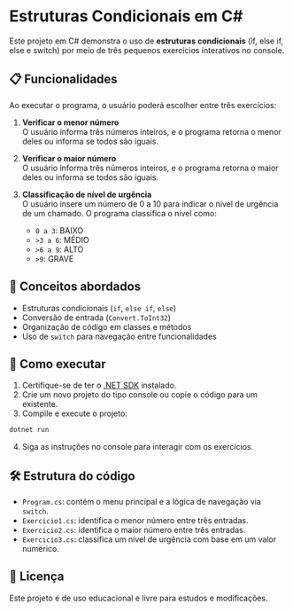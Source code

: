 
# Estruturas Condicionais em C#

Este projeto em C# demonstra o uso de **estruturas condicionais** (if, else if, else e switch) por meio de três pequenos exercícios interativos no console.

## 📋 Funcionalidades

Ao executar o programa, o usuário poderá escolher entre três exercícios:

1. **Verificar o menor número**  
   O usuário informa três números inteiros, e o programa retorna o menor deles ou informa se todos são iguais.

2. **Verificar o maior número**  
   O usuário informa três números inteiros, e o programa retorna o maior deles ou informa se todos são iguais.

3. **Classificação de nível de urgência**  
   O usuário insere um número de 0 a 10 para indicar o nível de urgência de um chamado. O programa classifica o nível como:
   - `0 a 3`: BAIXO  
   - `>3 a 6`: MÉDIO  
   - `>6 a 9`: ALTO  
   - `>9`: GRAVE

## 🧠 Conceitos abordados

- Estruturas condicionais (`if`, `else if`, `else`)
- Conversão de entrada (`Convert.ToInt32`)
- Organização de código em classes e métodos
- Uso de `switch` para navegação entre funcionalidades

## 🚀 Como executar

1. Certifique-se de ter o [.NET SDK](https://dotnet.microsoft.com/download) instalado.
2. Crie um novo projeto do tipo console ou copie o código para um existente.
3. Compile e execute o projeto:

```bash
dotnet run
```

4. Siga as instruções no console para interagir com os exercícios.

## 🛠 Estrutura do código

- `Program.cs`: contém o menu principal e a lógica de navegação via `switch`.
- `Exercicio1.cs`: identifica o menor número entre três entradas.
- `Exercicio2.cs`: identifica o maior número entre três entradas.
- `Exercicio3.cs`: classifica um nível de urgência com base em um valor numérico.

## 📄 Licença

Este projeto é de uso educacional e livre para estudos e modificações.
